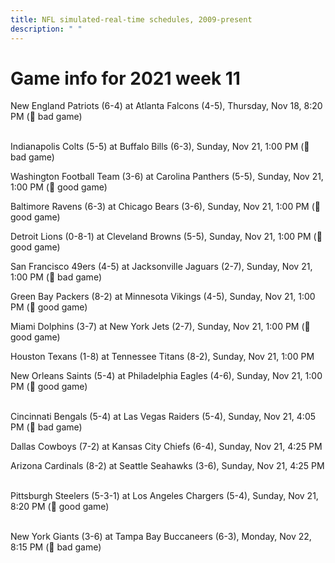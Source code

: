 ```yaml
---
title: NFL simulated-real-time schedules, 2009-present
description: " "
---
```


# Game info for 2021 week 11

New England Patriots (6-4) at Atlanta Falcons (4-5), Thursday, Nov 18, 8:20 PM (:red_circle: bad game)

<br/>Indianapolis Colts (5-5) at Buffalo Bills (6-3), Sunday, Nov 21, 1:00 PM (:red_circle: bad game)

Washington Football Team (3-6) at Carolina Panthers (5-5), Sunday, Nov 21, 1:00 PM (:football: good game)

Baltimore Ravens (6-3) at Chicago Bears (3-6), Sunday, Nov 21, 1:00 PM (:football: good game)

Detroit Lions (0-8-1) at Cleveland Browns (5-5), Sunday, Nov 21, 1:00 PM (:football: good game)

San Francisco 49ers (4-5) at Jacksonville Jaguars (2-7), Sunday, Nov 21, 1:00 PM (:red_circle: bad game)

Green Bay Packers (8-2) at Minnesota Vikings (4-5), Sunday, Nov 21, 1:00 PM (:football: good game)

Miami Dolphins (3-7) at New York Jets (2-7), Sunday, Nov 21, 1:00 PM (:football: good game)

Houston Texans (1-8) at Tennessee Titans (8-2), Sunday, Nov 21, 1:00 PM

New Orleans Saints (5-4) at Philadelphia Eagles (4-6), Sunday, Nov 21, 1:00 PM (:football: good game)

<br/>Cincinnati Bengals (5-4) at Las Vegas Raiders (5-4), Sunday, Nov 21, 4:05 PM (:red_circle: bad game)

Dallas Cowboys (7-2) at Kansas City Chiefs (6-4), Sunday, Nov 21, 4:25 PM

Arizona Cardinals (8-2) at Seattle Seahawks (3-6), Sunday, Nov 21, 4:25 PM

<br/>Pittsburgh Steelers (5-3-1) at Los Angeles Chargers (5-4), Sunday, Nov 21, 8:20 PM (:football: good game)

<br/>New York Giants (3-6) at Tampa Bay Buccaneers (6-3), Monday, Nov 22, 8:15 PM (:red_circle: bad game)

